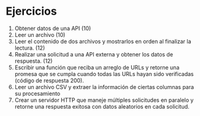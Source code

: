 # Ejercicios 

1. Obtener datos de una API (10)
2. Leer un archivo (10)
3. Leer el contenido de dos archivos y mostrarlos en orden al finalizar la lectura. (12)
4. Realizar una solicitud a una API externa y obtener los datos de respuesta. (12)
5. Escribir una función que reciba un arreglo de URLs y retorne una promesa que se cumpla cuando todas las URLs hayan sido verificadas (código de respuesta 200).
6. Leer un archivo CSV y extraer la información de ciertas columnas para su procesamiento
7. Crear un servidor HTTP que maneje múltiples solicitudes en paralelo y retorne una respuesta exitosa con datos aleatorios en cada solicitud.